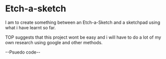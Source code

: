 # Etch-a-sketch

I am to create something between an Etch-a-Sketch and a sketchpad using what i have learnt so far.

TOP suggests that this project wont be easy and i will have to do a lot of my own research using google and other methods.

--Psuedo code--
